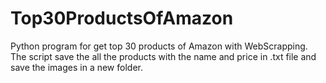# Top30ProductsOfAmazon
Python program for get top 30 products of Amazon with WebScrapping. 
The script save the all the products with the name and price in .txt file and save the images in a new folder. 
